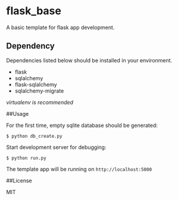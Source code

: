 # flask_base

A basic template for flask app development.

## Dependency 

Dependencies listed below should be installed in your environment.

* flask
* sqlalchemy
* flask-sqlalchemy
* sqlalchemy-migrate

*virtualenv is recommended*

##Usage

For the first time, empty sqlite database should be generated: 

```
$ python db_create.py
```

Start development server for debugging: 

```
$ python run.py
```

The template app will be running on
``
http://localhost:5000
``

##License

MIT
